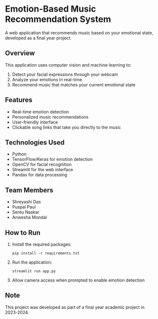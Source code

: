 # Emotion-Based Music Recommendation System

A web application that recommends music based on your emotional state, developed as a final year project.

## Overview

This application uses computer vision and machine learning to:
1. Detect your facial expressions through your webcam
2. Analyze your emotions in real-time
3. Recommend music that matches your current emotional state

## Features

- Real-time emotion detection
- Personalized music recommendations
- User-friendly interface
- Clickable song links that take you directly to the music

## Technologies Used

- Python
- TensorFlow/Keras for emotion detection
- OpenCV for facial recognition
- Streamlit for the web interface
- Pandas for data processing

## Team Members

- Shreyashi Das
- Puspal Paul
- Sentu Naskar
- Anwesha Mondal

## How to Run

1. Install the required packages:
   ```
   pip install -r requirements.txt
   ```

2. Run the application:
   ```
   streamlit run app.py
   ```

3. Allow camera access when prompted to enable emotion detection

## Note

This project was developed as part of a final year academic project in 2023-2024.
